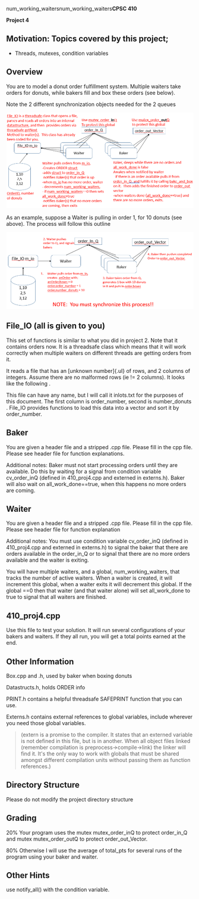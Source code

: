 num_working_waitersnum_working_waiters**CPSC 410**

**Project 4**

## Motivation: Topics covered by this project;

-   Threads, mutexes, condition variables

## Overview

You are to model a donut order fulfillment system. Multiple waiters take
orders for donuts, while bakers fill and box these orders (see below).

Note the 2 different synchronization objects needed for the 2 queues

![](media/image1.png)

As an example, suppose a Waiter is pulling in order 1, for 10 donuts
(see above). The process will follow this outline

![](media/image2.png)

## File_IO (all is given to you)

This set of functions is similar to what you did in project 2. Note that
it contains orders now. It is a threadsafe class which means that it
will work correctly when multiple waiters on different threads are
getting orders from it.

It reads a file that has an [unknown number]{.ul} of rows, and 2 columns
of integers. Assume there are no malformed rows (ie != 2 columns). It
looks like the following .

This file can have any name, but I will call it inlots.txt for the
purposes of this document. The first column is order_number, second is
number_donuts . File_IO provides functions to load this data into a
vector and sort it by order_number.

## Baker

You are given a header file and a stripped .cpp file. Please fill in the
cpp file. Please see header file for function explanations.

Additional notes: Baker must not start processing orders until they are
available. Do this by waiting for a signal from condition variable
cv_order_inQ (defined in 410_proj4.cpp and externed in externs.h). Baker
will also wait on all_work_done==true, when this happens no more orders
are coming.

## Waiter

You are given a header file and a stripped .cpp file. Please fill in the
cpp file. Please see header file for function explanation

Additional notes: You must use condition variable cv_order_inQ (defined
in 410_proj4.cpp and externed in externs.h) to signal the baker that
there are orders available in the order_in_Q or to signal that there are
no more orders available and the waiter is exiting.

You will have multiple waiters, and a global, num_working_waiters, that
tracks the number of active waiters. When a waiter is created, it will
increment this global, when a waiter exits it will decrement this
global. If the global ==0 then that waiter (and that waiter alone) will
set all_work_done to true to signal that all waiters are finished.

## 410_proj4.cpp

Use this file to test your solution. It will run several configurations
of your bakers and waiters. If they all run, you will get a total points
earned at the end.

## Other Information

Box.cpp and .h, used by baker when boxing donuts

Datastructs.h, holds ORDER info

PRINT.h contains a helpful threadsafe SAFEPRINT function that you can
use.

Externs.h contains external references to global variables, include
wherever you need those global variables.

> (extern is a promise to the compiler. It states that an externed
> variable is not defined in this file, but is in another. When all
> object files linked (remember compilation is
> preprocess-\>compile-\>link) the linker will find it. It's the only
> way to work with globals that must be shared amongst different
> compilation units without passing them as function references.)

## Directory Structure

Please do not modify the project directory structure


## Grading

20% Your program uses the mutex mutex_order_inQ to protect order_in_Q
and mutex mutex_order_outQ to protect order_out_Vector.

80% Otherwise I will use the average of total_pts for several runs of
the program using your baker and waiter.

## Other Hints

use notify_all() with the condition variable.
